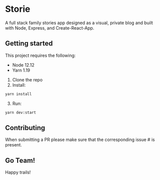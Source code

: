 # Storie
A full stack family stories app designed as a visual, private blog and built with Node, Express, and Create-React-App.

## Getting started
This project requires the following:

* Node 12.12
* Yarn 1.19

1. Clone the repo
2. Install:
```bash
yarn install
```
3. Run: 
```bash
yarn dev:start
```

## Contributing
When submitting a PR please make sure that the corresponding issue # is present.

## Go Team!
Happy trails!